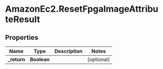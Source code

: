 # AmazonEc2.ResetFpgaImageAttributeResult

## Properties

Name | Type | Description | Notes
------------ | ------------- | ------------- | -------------
**_return** | **Boolean** |  | [optional] 


